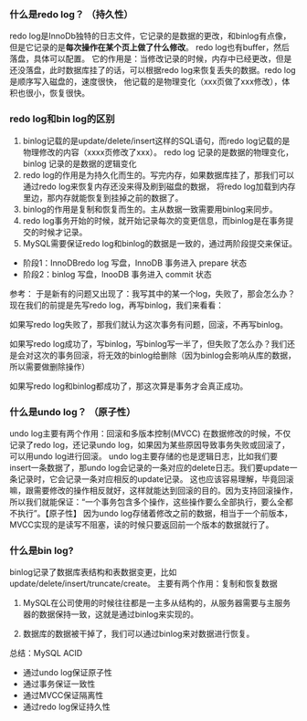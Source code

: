 ### 什么是redo log？  （持久性）
redo log是InnoDb独特的日志文件，它记录的是数据的更改，和binlog有点像，但是它记录的是**每次操作在某个页上做了什么修改**。
redo log也有buffer，然后落盘，具体可以配置。
它的作用是：当修改记录的时候，内存中已经更改，但是还没落盘，此时数据库挂了的话，可以根据redo log来恢复丢失的数据。redo log是顺序写入磁盘的，速度很快，
他记载的是物理变化（xxx页做了xxx修改），体积也很小，恢复很快。

### redo log和bin log的区别
1. binlog记载的是update/delete/insert这样的SQL语句，而redo log记载的是物理修改的内容（xxxx页修改了xxx）。
redo log 记录的是数据的物理变化，binlog 记录的是数据的逻辑变化
2. redo log的作用是为持久化而生的。写完内存，如果数据库挂了，那我们可以通过redo log来恢复内存还没来得及刷到磁盘的数据，
将redo log加载到内存里边，那内存就能恢复到挂掉之前的数据了。
3. binlog的作用是复制和恢复而生的。主从数据一致需要用binlog来同步。
4. redo log事务开始的时候，就开始记录每次的变更信息，而binlog是在事务提交的时候才记录。
5. MySQL需要保证redo log和binlog的数据是一致的，通过两阶段提交来保证。
 - 阶段1：InnoDBredo log 写盘，InnoDB 事务进入 prepare 状态
 - 阶段2：binlog 写盘，InooDB 事务进入 commit 状态


参考：
于是新有的问题又出现了：我写其中的某一个log，失败了，那会怎么办？现在我们的前提是先写redo log，再写binlog，我们来看看：

如果写redo log失败了，那我们就认为这次事务有问题，回滚，不再写binlog。

如果写redo log成功了，写binlog，写binlog写一半了，但失败了怎么办？我们还是会对这次的事务回滚，将无效的binlog给删除（因为binlog会影响从库的数据，所以需要做删除操作）

如果写redo log和binlog都成功了，那这次算是事务才会真正成功。


### 什么是undo log？  （原子性）
undo log主要有两个作用：回滚和多版本控制(MVCC)
在数据修改的时候，不仅记录了redo log，还记录undo log，如果因为某些原因导致事务失败或回滚了，可以用undo log进行回滚。
undo log主要存储的也是逻辑日志，比如我们要insert一条数据了，那undo log会记录的一条对应的delete日志。我们要update一条记录时，它会记录一条对应相反的update记录。
这也应该容易理解，毕竟回滚嘛，跟需要修改的操作相反就好，这样就能达到回滚的目的。因为支持回滚操作，所以我们就能保证：“一个事务包含多个操作，这些操作要么全部执行，要么全都不执行”。【原子性】
因为undo log存储着修改之前的数据，相当于一个前版本，MVCC实现的是读写不阻塞，读的时候只要返回前一个版本的数据就行了。

### 什么是bin log?
binlog记录了数据库表结构和表数据变更，比如update/delete/insert/truncate/create。
主要有两个作用：复制和恢复数据
1. MySQL在公司使用的时候往往都是一主多从结构的，从服务器需要与主服务器的数据保持一致，这就是通过binlog来实现的。

2. 数据库的数据被干掉了，我们可以通过binlog来对数据进行恢复。

总结：MySQL ACID
- 通过undo log保证原子性
- 通过事务保证一致性
- 通过MVCC保证隔离性
- 通过redo log保证持久性
